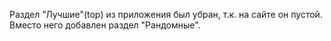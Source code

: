 Раздел "Лучшие"(top) из приложения был убран, т.к. на сайте он пустой. Вместо него добавлен раздел "Рандомные".
